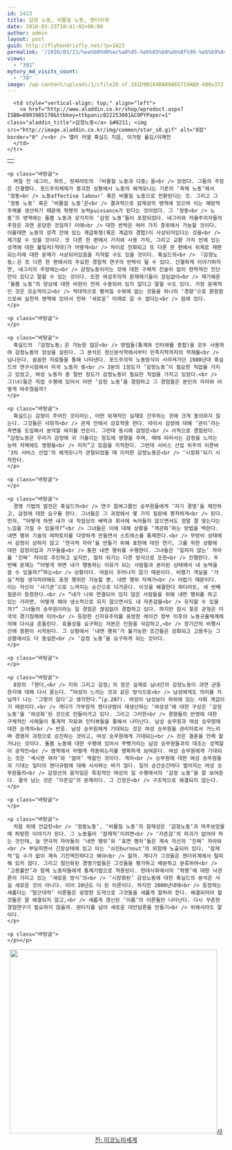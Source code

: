 ```yaml
---
id: 1423
title: 감정 노동, 비물질 노동, 젠더위계
date: 2010-03-23T10:41:02+00:00
author: admin
layout: post
guid: http://flyhendrixfly.net/?p=1423
permalink: '/2010/03/23/%ea%b0%90%ec%a0%95-%eb%85%b8%eb%8f%99-%eb%b9%84%eb%ac%bc%ec%a7%88-%eb%85%b8%eb%8f%99-%ec%a0%a0%eb%8d%94%ec%9c%84%ea%b3%84/'
views:
  - "391"
mytory_md_visits_count:
  - "70"
image: /wp-content/uploads/1/cfile28.uf.181D9B184BA89A65719AB0-480x372.jpg
---
```

<div class="ttbReview">
  <table>
    <tr>
      <td>
        <a href="http://www.aladdin.co.kr/shop/wproduct.aspx?ISBN=8993985170&ttbkey=ttbpanic822253001&COPYPaper=1"><img src="http://image.aladdin.co.kr/cover/cover/8993985170_1.jpg" alt="" border="0" /></a>
      </td>
      
      <td style="vertical-align: top;" align="left">
        <a href="http://www.aladdin.co.kr/shop/wproduct.aspx?ISBN=8993985170&ttbkey=ttbpanic822253001&COPYPaper=1" class="aladdin_title">감정노동</a> &#8211; <img src="http://image.aladdin.co.kr/img/common/star_s8.gif" alt="8점" border="0" /><br /> 앨리 러셀 혹실드 지음, 이가람 옮김/이매진
      </td>
    </tr>
  </table>
  
  <p>
  </p>
  
  <div class="readArea">
    </p> 
    
    <p class="바탕글">
      며칠 전 네그리, 하트, 랏짜라또의 『비물질 노동과 다중』을<br /> 읽었다. 그들의 주장은 간결했다. 포드주의체제가 붕괴한 상황에서 노동의 헤게모니는 기존의 ‘육체 노동’에서 ‘정동<br /> 노동affective labour’ 혹은 비물질 노동으로 전환된다는 것. 그리고 그 ‘정동 노동’ 혹은 ‘비물질 노동’은<br /> 결과적으로 잠재성의 영역에 있으며 이는 해방적 주체를 생산하기 때문에 혁명의 능력puissance가 된다는 것이었다. 그 ‘정동<br /> 노동’의 영역에는 돌봄 노동과 갖가지의 ‘감정 노동’들이 포함되었다. 네그리와 자율주의자들의 주장은 과연 온당한 것일까? 이에<br /> 대한 반박은 여러 가지 층위에서 가능할 것이다. 이를테면 노동의 성격 안에 있는 계급투쟁(혹은 계급의 경합)이 사상되어있다는 것을<br /> 제기할 수 있을 것이다. 또 다른 한 편에서 가치와 사용 가치, 그리고 교환 가치 안에 있는 성격에 대한 불일치(적대)가 어떻게<br /> 차이로 전화되고 또 다른 한 편에서 위계로 재편되는지에 대한 문제가 사상되어있음을 지적할 수도 있을 것이다. 혹실드의<br /> 『감정노동』은 또 다른 한 편에서의 주요한 경험적 연구의 반박이 될 수 있다. 간결하게 이야기하자면, 네그리의 주장에는<br /> 감정노동이라는 것에 대한 구체적 진술이 없이 현학적인 진단만이 있다고 말할 수 있는 것이다. 또한 여성주의적 문제제기들이 끊임없이<br /> 제기해온 ‘돌봄 노동’의 양상에 대한 비판이 전혀 수용되어 있지 않다고 말할 수도 있다. 가장 문제적인 것은 모순적이고<br /> 적대적으로 펼쳐질 수밖에 없는 것들을 하나의 ‘경향’으로 환원함으로써 실천적 영역에 있어서 전혀 ‘새로운’ 미래로 갈 수 없다는<br /> 점에 있다.
    </p>
    
    <p class="바탕글">
    </p>
    
    <p class="바탕글">
      혹실드의 『감정노동』은 가능한 많은<br /> 방법들(통계와 인터뷰를 종합)을 모두 사용하여 감정노동의 양상을 살핀다. 그 분석은 정신분석학에서부터 민족지학까지의 학제를<br /> 넘나든다. 꼼꼼한 자료들을 통해 나타낸다. 포드주의적 노동방식이 사라져가던 1980년대 혹실드의 연구시점에서 미국 노동자 중<br /> 3분의 1정도가 ‘감정노동’이 필요한 직업을 가지고 있었고, 여성 노동자 중 절반 정도가 감정노동이 필요한 직업을 가지고 있었다.<br /> 그(녀)들은 직업 수행에 있어서 어떤 ‘감정 노동’을 경험하고 그 경험들은 본인의 자아와 어떻게 마주쳤을까?
    </p>
    
    <p class="바탕글">
      혹실드는 감정이 주어진 것이라는, 어떤 외재적인 실재로 간주하는 것에 크게 동의하지 않는다. 그것들은 사회적<br /> 관계 안에서 상호작용 한다. 따라서 감정에 대해 ‘관리’라는 측면을 도입해서 분석할 여지를 만든다. 그런데 동시에 감정은<br /> 사적으로 경험된다. “감정노동은 우리가 감정에 귀 기울이는 정도에 영향을 주며, 때에 따라서는 감정을 느끼는 능력 자체에도 영향을<br /> 미치”고 있음을 지적한다. 그런데 서비스 산업 위주의 이른바 ‘3차 서비스 산업’의 헤게모니가 관철되었을 때 이러한 감정노동은<br /> ‘시장화’되기 시작한다.
    </p>
    
    <p class="바탕글">
    </p>
    
    <p class="바탕글">
      경영 기법의 발전은 혹실드의<br /> 연구 참여그룹인 승무원들에게 ‘자기 경영’을 제안하고, 감정에 대한 요구를 한다. 그녀들은 그 과정에서 몇 가지 질문에 봉착하게<br /> 된다. 먼저, “어떻게 하면 내가 내 직업상의 배역과 회사에 녹아들지 않으면서도 정말 잘 맞는다는 느낌을 가질 수 있을까?”<br /> 그녀들은 이에 대해 상황을 ‘객관화’하는 방법을 택한다. 내면 행위 기술의 레퍼토리를 다양하게 만들면서 스트레스를 통제한다.<br /> 무방비 상태에서 감정이 상하지 않고 ‘연극적 자아’을 만들기 위해 표현에 대한 연기, 그를 위한 상황에 대한 감정이입과 기구들을<br /> 통한 내면 행위를 수행한다. 그녀들은 ‘일하지 않는’ 자아를 ‘진짜’ 자아로 추인하고 싶지만, 점차 위기는 다른 방식으로 또한<br /> 진행한다. 두 번째 문제는 “어떻게 하면 내가 행동하는 이유가 되는 사람들과 분리된 상태에서 내 능력을 쓸 수 있을까?”하는<br /> 상황이다. 마음이 우러나지 않기 때문이다. 비행기 객실을 ‘거실’처럼 생각하려해도 표정 행위만 가능할 뿐, 내면 행위 자체가<br /> 어렵기 때문이다. 이는 자신이 ‘사기꾼’으로 느껴지는 순간으로 다가온다. 이것을 해결한다 하더라도, 세 번째 질문이 등장한다.<br /> “내가 나와 연결되어 있지 않은 사람들을 위해 내면 행위를 하고 있는 거라면, 어떻게 해야 냉소적으로 되지 않으면서도 내 자존감을<br /> 유지할 수 있을까?” 그녀들의 승무원이라는 일 경험은 끊임없이 경합하고 있다. 하지만 잠시 찾은 균형은 미국의 경기침체에 이어<br /> 등장한 신자유주의를 표방한 레이건 정부 이후의 노동규율체계에 의해 다시금 흔들린다. 효율성을 요구하는 자본은 인원을 삭감하고,<br /> 장기간의 비행시간에 증편이 시작된다. 그 상황에서 ‘내면 행위’가 불가능한 조건들은 강화되고 고용주는 그 상황에서도 더 충실한<br /> ‘감정 노동’을 요구하게 되는 것이다.
    </p>
    
    <p class="바탕글">
    </p>
    
    <p class="바탕글">
      8장의 「젠더,<br /> 지위 그리고 감정」의 장은 실제로 남녀간의 감정노동이 과연 균등한지에 대해 다시 묻는다. “여성이 느끼는 것과 같은 방식으로<br /> 남성에게도 의미를 지닐까? 나는 ‘그렇지 않다’고 생각한다.”(p.207). 여성이 남성보다 하위에 있는 사회 계급이기 때문이다.<br /> 게다가 가부장적 젠더규범이 재생산하는 ‘여성성’에 대한 구성은 ‘감정노동’을 ‘여성화’된 것으로 만들어가고 있다. 그리고 그러한<br /> 경향들의 반영에 대한 구체적인 사례들이 통계적 자료와 인터뷰들을 통해서 나타난다. 남성 승무원과 여성 승무원에 대한 승객의<br /> 반응. 남성 승무원에게 기대되는 것은 여성 승무원을 관리자로서 거느리며 경영자 과정으로 승진하는 것이고, 여성 승무원에게 기대되는<br /> 것은 결혼을 언제 할 거냐는 것이다. 돌봄 노동에 대한 수행에 있어서 쭈삣거리는 남성 승무원들과의 대조는 성역할이 공적인<br /> 영역에서 어떻게 작동하는지를 명확하게 보여준다. 여성 승무원에게 기대되는 것은 ‘섹시한 여자’와 ‘엄마’ 역할인 것이다. 게이<br /> 승무원에 대한 여성 승무원들의 기대는 일터의 젠더규범에 대해 시사하는 바가 많다. 일의 순간순간마다 벌어지는 여성 승무원들의<br /> 감정선의 움직임은 특징적인 여성의 일 수행에서의 ‘감정 노동’을 잘 보여준다. 결국 남는 것은 ‘자존감’의 문제이다. 그 긴장은<br /> 구조적으로 해결되지 않는다.
    </p>
    
    <p class="바탕글">
    </p>
    
    <p class="바탕글">
      처음 위에 언급한<br /> ‘정동노동’, ‘비물질 노동’의 잠재성은 ‘감정노동’과 마주보았을 때 허망한 이야기가 된다. 그 노동들이 ‘잠재적’이려면<br /> ‘자존감’의 파괴가 없어야 하는 것인데, 늘 연극적 자아들의 ‘내면 행위’와 ‘표면 행위’들은 계속 자신의 ‘진짜’ 자아와<br /> 부딪히면서 긴장상태에 있고 이는 ‘쇠진burnout’의 위험에 노출되어 있다. ‘잠재적’일 수가 없이 계속 기진맥진하다고 해야<br /> 할까. 게다가 그것들은 젠더위계에서 탈피해 있지 않다. 그리고 첨단화된 경영기법들은 그것들을 평가하고 배분하고 분류하여<br /> ‘고용불안’과 함께 노동자들에게 통제기법으로 적용된다. 현대사회에서의 ‘혁명’에 대한 낙관론이 가리고 있는 ‘새로운 방식’의<br /> ‘시장화된’ 감성노동에 대한 혹실드의 분석은 사실 새로운 것이 아니다. 이미 20년도 더 된 이론이다. 하지만 2000년대에<br /> 등장하는 새롭다는 ‘탈근대적’ 이론들은 굉장한 도약으로 그것들을 새롭게 말하려 한다. 해결되어야 할 것들은 잘 해결되지 않고,<br /> 새롭게 갱신된 ‘이름’의 이론들만 나타난다. 다시 꾸준한 경험연구가 필요하지 않을까. 판타지를 넘어 새로운 대안담론을 만들기<br /> 위해서라도 말이다.
    </p>
    
    <p class="바탕글">
    </p></p>
  </div>
  
  <div style="text-align: center;">
    <img src="http://submania.dothome.co.kr/wp-content/uploads/1/cfile28.uf.181D9B184BA89A65719AB0.jpg" class="aligncenter" width="480" height="426" alt="" filename="20080707002010_thumbnail.jpg" filemime="image/jpeg" /><a title="[http://www.economysegye.com/articles/li...3D711506]로 이동합니다." target="_blank" href="http://www.economysegye.com/articles/li...3D711506">사진: 이코노미세계</a>
  </div>
</div>
